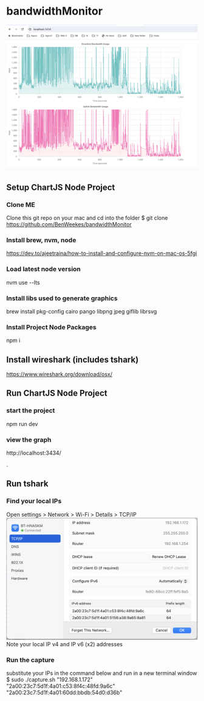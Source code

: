 # bandwidthMonitor

![bandwidthMonitor](image.png)

## Setup ChartJS Node Project<a name="setup1"></a>

### Clone ME
Clone this git repo on your mac and cd into the folder 
      $ git clone https://github.com/BenWeekes/bandwidthMonitor
      
### Install brew, nvm, node
https://dev.to/ajeetraina/how-to-install-and-configure-nvm-on-mac-os-5fgi

### Load latest node version
nvm use --lts

### Install libs used to generate graphics
brew install pkg-config cairo pango libpng jpeg giflib librsvg

### Install Project Node Packages
npm i


## Install wireshark (includes tshark)<a name="setup2"></a>
https://www.wireshark.org/download/osx/


## Run ChartJS Node Project<a name="run1"></a>

### start the project
npm run dev

### view the graph
http://localhost:3434/

.
## Run tshark<a name="run2"></a>

### Find your local IPs 
Open settings > Network > Wi-Fi > Details > TCP/IP
![bandwidthMonitor](ip.png)
Note your local IP v4 and IP v6 (x2) addresses

### Run the capture 
substitute your IPs in the command below and run in a new terminal window
      $ sudo ./capture.sh "192.168.1.172" "2a00:23c7:5d1f:4a01:c53:8f4c:48fd:9a6c" "2a00:23c7:5d1f:4a01:60dd:bbdb:54d0:d36b"



 
